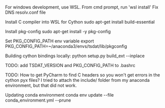 For windows development, use WSL.
From cmd prompt, run 'wsl install'
Fix DNS resolv.conf file

Install C compiler into WSL for Cython
sudo apt-get install build-essential

Install pkg-config
sudo apt-get install -y pkg-config

Set PKG_CONFIG_PATH env variable
 export PKG_CONFIG_PATH=~/anaconda3/envs/tsdat/lib/pkgconfig


Building cython bindings locally:
python setup.py build_ext --inplace

TODO: add TSDAT_VERSION and PKG_CONFIG_PATH to .bashrc

TODO: How to get PyCharm to find C headers so you won't get errors in the
cython pyx files?  I tried to attach the include/ folder from
my anaconda environment, but that did not work.


Updating conda environment
conda env update --file conda_environment.yml --prune